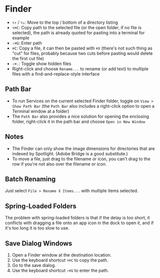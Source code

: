 # Finder

- `⌥↑` / `⌥↓`: Move to the top / bottom of a directory listing
- `⌥⌘C`: Copy path to the selected file (or the open folder, if no file is selected), the path is already quoted for pasting into a terminal for example
- `⇧⌘G`: Enter path
- `⌘C`: Copy a file, it can then be pasted with `⌘V` (there's not such thing as "cut" for files, probably because two cuts before pasting would delete the first cut file)
- `⇧⌘.`: Toggle show hidden files
- Right-click and choose `Rename...` to rename (or add text) to multiple files with a find-and-replace-style interface

## Path Bar

- To run Services on the current selected Finder folder, toggle on `View > Show Path Bar` (the `Path Bar` also includes a right-click option to open a Terminal window at a folder)
- The `Path Bar` also provides a nice solution for opening the enclosing folder, right-click it in the path bar and choose `Open in New Window`

## Notes

- The Finder can only show the image dimensions for directories that are indexed by Spotlight. (Adobe Bridge is a good substitute.)
- To move a file, just drag to the filename or icon, you can't drag to the row if you're not also over the filename or icon.

## Batch Renaming

Just select `File > Rename X Items...` with multiple items selected.

## Spring-Loaded Folders

The problem with spring-loaded folders is that if the delay is too short, it conflicts with dragging a file onto an app icon in the dock to open it, and if it's too long it is too slow to use.

## Save Dialog Windows

1. Open a Finder window at the destination location.
2. Use the keyboard shortcut `⌥⌘C` to copy the path.
3. Go to the save dialog.
3. Use the keyboard shortcut `⇧⌘G` to enter the path.
